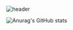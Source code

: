 ![header](https://capsule-render.vercel.app/api?type=waving&color=0:ec5c08,100:f73e26&FontColor=41544c&text=Welcome%to%My%GitHub!!&&animation=twinkling&fontSize=40&fontAlignY=50&fontAlign=50&height=180)


<!--
**wnahswl/wnahswl** is a ✨ _special_ ✨ repository because its `README.md` (this file) appears on your GitHub profile.

Here are some ideas to get you started:

- 🔭 I’m currently working on ...
- 🌱 I’m currently learning ...
- 👯 I’m looking to collaborate on ...
- 🤔 I’m looking for help with ...
- 💬 Ask me about ...
- 📫 How to reach me: ...
- 😄 Pronouns: ...
- ⚡ Fun fact: ...
-->

![Anurag's GitHub stats](https://github-readme-stats.vercel.app/api?username=wnahswl&show_icons=true&theme=radical)

